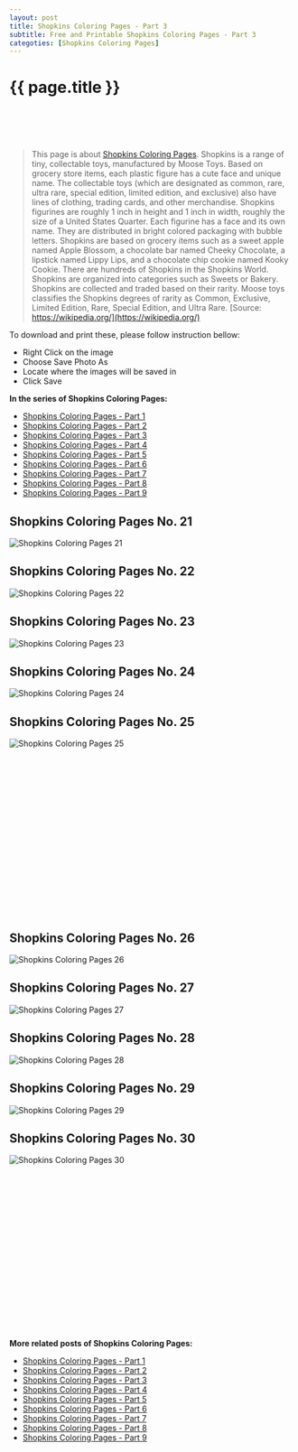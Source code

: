```yaml
---
layout: post
title: Shopkins Coloring Pages - Part 3
subtitle: Free and Printable Shopkins Coloring Pages - Part 3
categoties: [Shopkins Coloring Pages]
---
```

{{ page.title }}
================
<script async src="//pagead2.googlesyndication.com/pagead/js/adsbygoogle.js"></script><!-- UnderTitleAds --> <ins class="adsbygoogle" style="display:inline-block;width:468px;height:60px" data-ad-client="ca-pub-6753140515841889" data-ad-slot="4010138290"></ins><script> (adsbygoogle = window.adsbygoogle || []).push({}); </script>

> This page is about [Shopkins Coloring Pages](https://freecoloringpages.github.io/). Shopkins is a range of tiny, collectable toys, manufactured by Moose Toys. Based on grocery store items, each plastic figure has a cute face and unique name. The collectable toys (which are designated as common, rare, ultra rare, special edition, limited edition, and exclusive) also have lines of clothing, trading cards, and other merchandise. Shopkins figurines are roughly 1 inch in height and 1 inch in width, roughly the size of a United States Quarter. Each figurine has a face and its own name. They are distributed in bright colored packaging with bubble letters. Shopkins are based on grocery items such as a sweet apple named Apple Blossom, a chocolate bar named Cheeky Chocolate, a lipstick named Lippy Lips, and a chocolate chip cookie named Kooky Cookie. There are hundreds of Shopkins in the Shopkins World. Shopkins are organized into categories such as Sweets or Bakery. Shopkins are collected and traded based on their rarity. Moose toys classifies the Shopkins degrees of rarity as Common, Exclusive, Limited Edition, Rare, Special Edition, and Ultra Rare. [Source: https://wikipedia.org/](https://wikipedia.org/)

To download and print these, please follow instruction bellow:
* Right Click on the image 
* Choose Save Photo As 
* Locate where the images will be saved in 
* Click Save

**In the series of Shopkins Coloring Pages:**

* [Shopkins Coloring Pages - Part 1](https://freecoloringpages.github.io/2017/12/04/Shopkins-Coloring-Pages-part-1.html)
* [Shopkins Coloring Pages - Part 2](https://freecoloringpages.github.io/2017/12/04/Shopkins-Coloring-Pages-part-2.html)
* [Shopkins Coloring Pages - Part 3](https://freecoloringpages.github.io/2017/12/04/Shopkins-Coloring-Pages-part-3.html)
* [Shopkins Coloring Pages - Part 4](https://freecoloringpages.github.io/2017/12/04/Shopkins-Coloring-Pages-part-4.html)
* [Shopkins Coloring Pages - Part 5](https://freecoloringpages.github.io/2017/12/04/Shopkins-Coloring-Pages-part-5.html)
* [Shopkins Coloring Pages - Part 6](https://freecoloringpages.github.io/2017/12/04/Shopkins-Coloring-Pages-part-6.html)
* [Shopkins Coloring Pages - Part 7](https://freecoloringpages.github.io/2017/12/04/Shopkins-Coloring-Pages-part-7.html)
* [Shopkins Coloring Pages - Part 8](https://freecoloringpages.github.io/2017/12/04/Shopkins-Coloring-Pages-part-8.html)
* [Shopkins Coloring Pages - Part 9](https://freecoloringpages.github.io/2017/12/04/Shopkins-Coloring-Pages-part-9.html)

## Shopkins Coloring Pages No. 21
![Shopkins Coloring Pages 21](https://freecoloringpages.github.io/img3/Shopkins-Coloring-Pages%20(21).jpg "Shopkins Coloring Pages 21")

## Shopkins Coloring Pages No. 22
![Shopkins Coloring Pages 22](https://freecoloringpages.github.io/img3/Shopkins-Coloring-Pages%20(22).jpg "Shopkins Coloring Pages 22")

## Shopkins Coloring Pages No. 23
![Shopkins Coloring Pages 23](https://freecoloringpages.github.io/img3/Shopkins-Coloring-Pages%20(23).jpg "Shopkins Coloring Pages 23")

## Shopkins Coloring Pages No. 24
![Shopkins Coloring Pages 24](https://freecoloringpages.github.io/img3/Shopkins-Coloring-Pages%20(24).jpg "Shopkins Coloring Pages 24")

## Shopkins Coloring Pages No. 25
![Shopkins Coloring Pages 25](https://freecoloringpages.github.io/img3/Shopkins-Coloring-Pages%20(25).jpg "Shopkins Coloring Pages 25")

<script async src="//pagead2.googlesyndication.com/pagead/js/adsbygoogle.js"></script><!-- Texxtonly --><ins class="adsbygoogle" style="display:inline-block;width:336px;height:280px" data-ad-client="ca-pub-6753140515841889" data-ad-slot="3207852233"></ins><script>(adsbygoogle = window.adsbygoogle || []).push({}); </script>

## Shopkins Coloring Pages No. 26
![Shopkins Coloring Pages 26](https://freecoloringpages.github.io/img3/Shopkins-Coloring-Pages%20(26).jpg "Shopkins Coloring Pages 26")

## Shopkins Coloring Pages No. 27
![Shopkins Coloring Pages 27](https://freecoloringpages.github.io/img3/Shopkins-Coloring-Pages%20(27).jpg "Shopkins Coloring Pages 27")

## Shopkins Coloring Pages No. 28
![Shopkins Coloring Pages 28](https://freecoloringpages.github.io/img3/Shopkins-Coloring-Pages%20(28).jpg "Shopkins Coloring Pages 28")

## Shopkins Coloring Pages No. 29
![Shopkins Coloring Pages 29](https://freecoloringpages.github.io/img3/Shopkins-Coloring-Pages%20(29).jpg "Shopkins Coloring Pages 29")

## Shopkins Coloring Pages No. 30
![Shopkins Coloring Pages 30](https://freecoloringpages.github.io/img3/Shopkins-Coloring-Pages%20(30).jpg "Shopkins Coloring Pages 30")

<script async src="//pagead2.googlesyndication.com/pagead/js/adsbygoogle.js"></script><!-- Texxtonly --><ins class="adsbygoogle" style="display:inline-block;width:336px;height:280px" data-ad-client="ca-pub-6753140515841889" data-ad-slot="3207852233"></ins><script>(adsbygoogle = window.adsbygoogle || []).push({}); </script>

**More related posts of Shopkins Coloring Pages:**

* [Shopkins Coloring Pages - Part 1](https://freecoloringpages.github.io/2017/12/04/Shopkins-Coloring-Pages-part-1.html)
* [Shopkins Coloring Pages - Part 2](https://freecoloringpages.github.io/2017/12/04/Shopkins-Coloring-Pages-part-2.html)
* [Shopkins Coloring Pages - Part 3](https://freecoloringpages.github.io/2017/12/04/Shopkins-Coloring-Pages-part-3.html)
* [Shopkins Coloring Pages - Part 4](https://freecoloringpages.github.io/2017/12/04/Shopkins-Coloring-Pages-part-4.html)
* [Shopkins Coloring Pages - Part 5](https://freecoloringpages.github.io/2017/12/04/Shopkins-Coloring-Pages-part-5.html)
* [Shopkins Coloring Pages - Part 6](https://freecoloringpages.github.io/2017/12/04/Shopkins-Coloring-Pages-part-6.html)
* [Shopkins Coloring Pages - Part 7](https://freecoloringpages.github.io/2017/12/04/Shopkins-Coloring-Pages-part-7.html)
* [Shopkins Coloring Pages - Part 8](https://freecoloringpages.github.io/2017/12/04/Shopkins-Coloring-Pages-part-8.html)
* [Shopkins Coloring Pages - Part 9](https://freecoloringpages.github.io/2017/12/04/Shopkins-Coloring-Pages-part-9.html)

